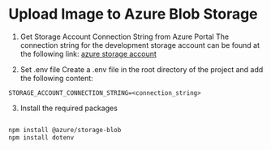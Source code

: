 # Upload Image to Azure Blob Storage

1. Get Storage Account Connection String from Azure Portal
The connection string for the development storage account can be found at the following link:
[azure storage account](https://portal.azure.com/#@wrleecroftai.onmicrosoft.com/resource/subscriptions/3d2bd6cd-c2ca-49d5-9347-0dc032d0c355/resourceGroups/test1-resource-group/providers/Microsoft.Storage/storageAccounts/croftdevst/keys)

2. Set .env file
Create a .env file in the root directory of the project and add the following content:
```.env
STORAGE_ACCOUNT_CONNECTION_STRING=<connection_string>

```

3. Install the required packages
```bash

npm install @azure/storage-blob 
npm install dotenv

```

